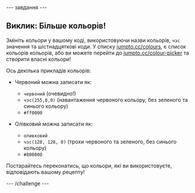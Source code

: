 \--- завдання \---

## Виклик: Більше кольорів!

Змініть кольори у вашому коді, використовуючи назви кольорів, `чзс` значення та шістнадцяткові коди. У списку <a href="http://jumpto.cc/colours" target="_blank">jumpto.cc/colours</a>, є список кольорів кольорів, або ви можете перейти до <a href="http://jumpto.cc/colour-picker" target="_blank">jumpto.cc/colour-picker</a> та створити власні кольори!

Ось декілька прикладів кольорів:

+ Червоний можна записати як:
    
    + `червоний` (очевидно!)
    + `чзс(255,0,0)` (навантаження червоного кольору, без зеленого та синього кольору)
    + `#ff0000`

+ Олівковий можна записати як:
    
    + `оливковий`
    + `чзс(128, 128, 0)` (трохи червоного та зеленого, без синього кольору)
    + `#808000`

Постарайтесь переконатись, що кольори, які ви використовуєте, відповідають вашому рецепту!

\--- /challenge \---